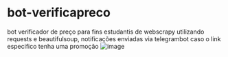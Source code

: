 # bot-verificapreco
bot verificador de preço para fins estudantis de webscrapy utilizando requests e beautifulsoup, notificações enviadas via
telegrambot caso o link especifico tenha uma promoção
![image](https://github.com/guilherme-se/bot-verificapreco/assets/81692269/c7cc923b-79d8-4d13-a6cb-9cc534160b7c)
